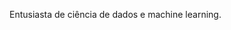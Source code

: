 Entusiasta de ciência de dados e machine learning. 
 


<!---
JeanAlmeida1/JeanAlmeida1 is a ✨ special ✨ repository because its `README.md` (this file) appears on your GitHub profile.
You can click the Preview link to take a look at your changes.
--->
